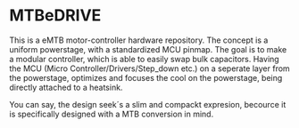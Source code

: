 # MTBeDRIVE

This is a eMTB motor-controller hardware repository. The concept is a uniform powerstage, with a standardized MCU pinmap.
The goal is to make a modular controller, which is able to easily swap bulk capacitors. Having the MCU (Micro Controller/Drivers/Step_down etc.) 
on a seperate layer from the powerstage, optimizes and focuses the cool on the powerstage, being directly attached to a heatsink. 

You can say, the design seek´s a slim and compackt expresion, becource it is specifically designed with a MTB conversion in mind.
